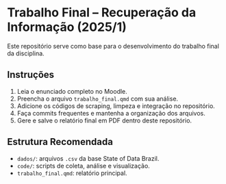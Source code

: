 # Trabalho Final – Recuperação da Informação (2025/1)

Este repositório serve como base para o desenvolvimento do trabalho final da disciplina.

## Instruções

1. Leia o enunciado completo no Moodle.
2. Preencha o arquivo `trabalho_final.qmd` com sua análise.
3. Adicione os códigos de scraping, limpeza e integração no repositório.
4. Faça commits frequentes e mantenha a organização dos arquivos.
5. Gere e salve o relatório final em PDF dentro deste repositório.

## Estrutura Recomendada

- `dados/`: arquivos `.csv` da base State of Data Brazil.
- `code/`: scripts de coleta, análise e visualização.
- `trabalho_final.qmd`: relatório principal.
